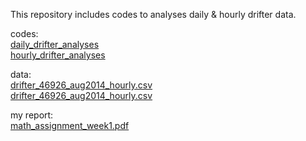 This repository includes codes to analyses daily & hourly drifter data.

codes: <br>
[daily_drifter_analyses](https://github.com/LilianYou/Geography_Analytics/blob/main/Differential%20calculus:%20Functions%2C%20limits%2C%20and%20derivatives/assignment1%20(1).m) <br>
[hourly_drifter_analyses](https://github.com/LilianYou/Geography_Analytics/blob/main/Differential%20calculus:%20Functions%2C%20limits%2C%20and%20derivatives/assignment1b%20(1).m) <br>

data: <br>
[drifter_46926_aug2014_hourly.csv](https://github.com/LilianYou/Geography_Analytics/blob/main/Differential%20calculus:%20Functions%2C%20limits%2C%20and%20derivatives/drifter_46926_aug2014_hourly.csv) <br>
[drifter_46926_aug2014_hourly.csv](https://github.com/LilianYou/Geography_Analytics/blob/main/Differential%20calculus:%20Functions%2C%20limits%2C%20and%20derivatives/drifter_46926_aug2014_hourly.csv) <br>

my report: <br>
[math_assignment_week1.pdf](https://github.com/LilianYou/Geography_Analytics/blob/main/Differential%20calculus:%20Functions%2C%20limits%2C%20and%20derivatives/math_assignment_week1.pdf) <br>
